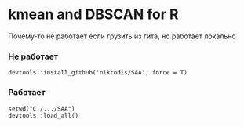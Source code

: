 # kmean and DBSCAN for R

 Почему-то не работает если грузить из гита, но работает локально
 
 ### Не работает
    devtools::install_github('nikrodis/SAA', force = T)
 ### Работает
    setwd("C:/.../SAA") 
    devtools::load_all()

